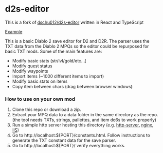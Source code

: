# d2s-editor

This is a fork of [dschu012/d2s-editor](https://github.com/dschu012/d2s-editor/) written in React and TypeScript

[Example](http://d2s.txc.se/)

This is a basic Diablo 2 save editor for D2 and D2R. The parser uses the TXT data from the Diablo 2 MPQs so the editor could be repurposed for basic TXT mods. Some of the main features are:

* Modify basic stats (str/lvl/gold/etc...)
* Modify quest status
* Modify waypoints
* Import items (~1000 different items to import)
* Modify basic stats on items
* Copy item between chars (drag between browser windows)

### How to use on your own mod

1. Clone this repo or download a zip.
2. Extract your MPQ data to a data folder in the same directory as the repo. (the tool needs TXTs, strings, pallettes, and item dc6s to work properly)
3. Run a simple http server hosting this directory (e.g. [http-server](https://www.npmjs.com/package/http-server), [nginx](https://www.nginx.com/), [IIS](https://www.iis.net/))
4. Go to http://localhost:${PORT}/constants.html. Follow instructions to generate the TXT constant data for the save parser.
5. Go to http://localhost:${PORT}/ verify everything works.
